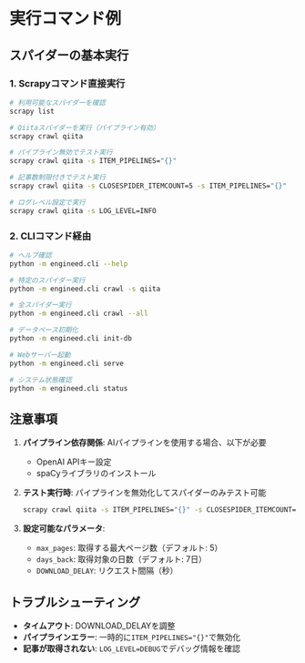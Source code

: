 # 実行コマンド例

## スパイダーの基本実行

### 1. Scrapyコマンド直接実行
```bash
# 利用可能なスパイダーを確認
scrapy list

# Qiitaスパイダーを実行（パイプライン有効）
scrapy crawl qiita

# パイプライン無効でテスト実行
scrapy crawl qiita -s ITEM_PIPELINES="{}"

# 記事数制限付きでテスト実行
scrapy crawl qiita -s CLOSESPIDER_ITEMCOUNT=5 -s ITEM_PIPELINES="{}"

# ログレベル設定で実行
scrapy crawl qiita -s LOG_LEVEL=INFO
```

### 2. CLIコマンド経由
```bash
# ヘルプ確認
python -m engineed.cli --help

# 特定のスパイダー実行
python -m engineed.cli crawl -s qiita

# 全スパイダー実行
python -m engineed.cli crawl --all

# データベース初期化
python -m engineed.cli init-db

# Webサーバー起動
python -m engineed.cli serve

# システム状態確認
python -m engineed.cli status
```

## 注意事項

1. **パイプライン依存関係**: AIパイプラインを使用する場合、以下が必要
   - OpenAI APIキー設定
   - spaCyライブラリのインストール
   
2. **テスト実行時**: パイプラインを無効化してスパイダーのみテスト可能
   ```bash
   scrapy crawl qiita -s ITEM_PIPELINES="{}" -s CLOSESPIDER_ITEMCOUNT=3
   ```

3. **設定可能なパラメータ**:
   - `max_pages`: 取得する最大ページ数（デフォルト: 5）
   - `days_back`: 取得対象の日数（デフォルト: 7日）
   - `DOWNLOAD_DELAY`: リクエスト間隔（秒）

## トラブルシューティング

- **タイムアウト**: DOWNLOAD_DELAYを調整
- **パイプラインエラー**: 一時的に`ITEM_PIPELINES="{}"`で無効化
- **記事が取得されない**: `LOG_LEVEL=DEBUG`でデバッグ情報を確認